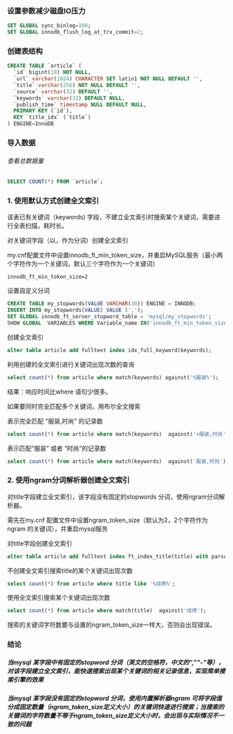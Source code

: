 ### 设置参数减少磁盘IO压力

```sql
SET GLOBAL sync_binlog=100;
SET GLOBAL innodb_flush_log_at_trx_commit=2;
```

### 创建表结构

```sql
CREATE TABLE `article` (
  `id` bigint(10) NOT NULL,
  `url` varchar(1024) CHARACTER SET latin1 NOT NULL DEFAULT '',
  `title` varchar(256) NOT NULL DEFAULT '',
  `source` varchar(32) DEFAULT '',
  `keywords` varchar(32) DEFAULT NULL,
  `publish_time` timestamp NULL DEFAULT NULL,
  PRIMARY KEY (`id`),
  KEY `title_idx` (`title`)
) ENGINE=InnoDB
```

### 导入数据

###### 查看总数据量

```sql
SELECT COUNT(*) FROM `article`;
```



### 1. 使用默认方式创建全文索引

该表已有关键词（keywords) 字段，不建立全文索引时搜索某个关键词，需要进行全表扫描，耗时长。

对关键词字段（以，作为分词）创建全文索引

my.cnf配置文件中设置innodb_ft_min_token_size，并重启MySQL服务（最小两个字符作为一个关键词，默认三个字符作为一个关键词）

```
innodb_ft_min_token_size=2
```

设置自定义分词

```sql
CREATE TABLE my_stopwords(VALUE VARCHAR(30)) ENGINE = INNODB;
INSERT INTO my_stopwords(VALUE) VALUE (',');
SET GLOBAL innodb_ft_server_stopword_table = 'mysql/my_stopwords';
SHOW GLOBAL  VARIABLES WHERE Variable_name IN('innodb_ft_min_token_size','innodb_ft_server_stopword_table');
```

创建全文索引

```sql
alter table article add fulltext index idx_full_keyword(keywords);
```

利用创建的全文索引进行关键词出现次数的查询

```sql
select count(*) from article where match(keywords) against('%服装%');
```

结果：响应时间比where 语句少很多。

如果要同时完全匹配多个关键词，用布尔全文搜索

表示完全匹配 "服装,时尚" 的记录数

```sql
select count(*) from article where match(keywords)  against('+服装,时尚' in boolean mode);
```

表示匹配“服装” 或者 “时尚”的记录数

```sql
select count(*) from article where match(keywords)  against('服装,时尚');
```

### 2. 使用ngram分词解析器创建全文索引

对title字段建立全文索引，该字段没有固定的stopwords 分词，使用ngram分词解析器。

需先在my.cnf 配置文件中设置ngram_token_size（默认为2，2个字符作为ngram 的关键词），并重启mysql服务

对title字段创建全文索引

```sql
alter table article add fulltext index ft_index_title(title) with parser ngram;
```

不创建全文索引搜索title的某个关键词出现次数

```sql
select count(*) from article where title like '%烧烤%';
```

使用全文索引搜索某个关键词出现次数

```sql
select count(*) from article where match(title)  against('烧烤');
```

搜索的关键词字符数要与设置的ngram_token_size一样大，否则会出现错误。

### 结论

##### 当mysql 某字段中有固定的stopword 分词（英文的空格符，中文的“,”"-"等），对该字段建立全文索引，能快速搜索出现某个关键词的相关记录信息，实现简单搜索引擎的效果

##### 当mysql 某字段没有固定的stopword 分词，使用内置解析器ngram 可将字段值分成固定数量（ngram_token_size定义大小）的关键词快速进行搜索；当搜索的关键词的字符数量不等于ngram_token_size定义大小时，会出现与实际情况不一致的问题

